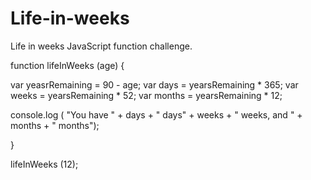 # Life-in-weeks
Life in weeks JavaScript function challenge. 


function lifeInWeeks (age) {

   var yeasrRemaining = 90 - age; 
   var days = yearsRemaining * 365; 
   var weeks = yearsRemaining * 52; 
   var months = yearsRemaining * 12; 
   
   
   console.log ( "You have " + days + " days" + weeks + " weeks, and " +
   months + " months");


}

 
   lifeInWeeks (12);  
   
   
   





